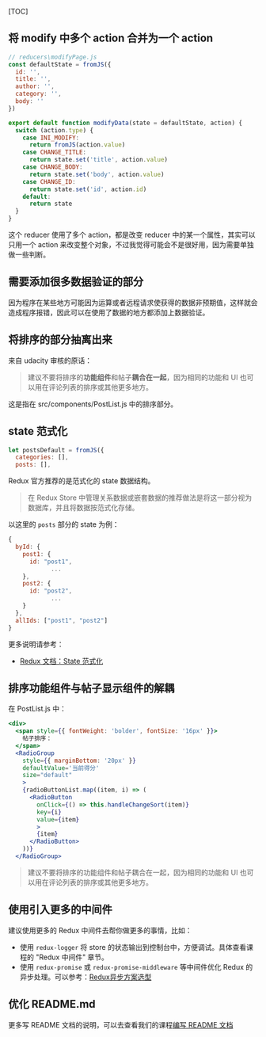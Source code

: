 [TOC]

## 将 modify 中多个 action 合并为一个 action

```jsx
// reducers\modifyPage.js
const defaultState = fromJS({
  id: '',
  title: '',
  author: '',
  category: '',
  body: ''
})

export default function modifyData(state = defaultState, action) {
  switch (action.type) {
    case INI_MODIFY:
      return fromJS(action.value)
    case CHANGE_TITLE:
      return state.set('title', action.value)
    case CHANGE_BODY:
      return state.set('body', action.value)
    case CHANGE_ID:	
      return state.set('id', action.id)
    default:
      return state
  }
}
```

这个 reducer 使用了多个 action，都是改变 reducer 中的某一个属性，其实可以只用一个 action 来改变整个对象，不过我觉得可能会不是很好用，因为需要单独做一些判断。



## 需要添加很多数据验证的部分

因为程序在某些地方可能因为运算或者远程请求使获得的数据非预期值，这样就会造成程序报错，因此可以在使用了数据的地方都添加上数据验证。



## 将排序的部分抽离出来

来自 udacity 审核的原话：

> 建议不要将排序的**功能组件**和帖子**耦合在一起**，因为相同的功能和 UI 也可以用在评论列表的排序或其他更多地方。

这是指在 src/components/PostList.js 中的排序部分。



## state 范式化

```jsx
let postsDefault = fromJS({
  categories: [],
  posts: [],
```

Redux 官方推荐的是范式化的 state 数据结构。

> 在 Redux Store 中管理关系数据或嵌套数据的推荐做法是将这一部分视为数据库，并且将数据按范式化存储。

以这里的 `posts` 部分的 state 为例：

```js
{
  byId: {
    post1: {
      id: "post1",
            ...
    },
    post2: {
      id: "post2",
            ...
    }
  },
  allIds: ["post1", "post2"]
}
```

更多说明请参考：

- [Redux 文档：State 范式化](https://cn.redux.js.org/docs/recipes/reducers/NormalizingStateShape.html)



## 排序功能组件与帖子显示组件的解耦

在 PostList.js 中：

```jsx
<div>
  <span style={{ fontWeight: 'bolder', fontSize: '16px' }}>
    帖子排序：
  </span>
  <RadioGroup
    style={{ marginBottom: '20px' }}
    defaultValue='当前得分'
    size="default"
    >
    {radioButtonList.map((item, i) => (
      <RadioButton
        onClick={() => this.handleChangeSort(item)}
        key={i}
        value={item}
        >
        {item}
      </RadioButton>
    ))}
  </RadioGroup>
```

> 建议不要将排序的功能组件和帖子耦合在一起，因为相同的功能和 UI 也可以用在评论列表的排序或其他更多地方。



## 使用引入更多的中间件

建议使用更多的 Redux 中间件去帮你做更多的事情，比如：

- 使用 `redux-logger` 将 store 的状态输出到控制台中，方便调试。具体查看课程的 "Redux 中间件" 章节。
- 使用 `redux-promise` 或 `redux-promise-middleware` 等中间件优化 Redux 的异步处理。可以参考：[Redux异步方案选型](https://segmentfault.com/a/1190000007248878)



## 优化 README.md 

更多写 README 文档的说明，可以去查看我们的课程[编写 README 文档](https://cn.udacity.com/course/writing-readmes--ud777-enterprise)